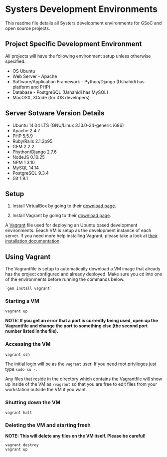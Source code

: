 Systers Development Environments
================================

This readme file details all Systers development environments for GSoC and open source projects. 

## Project Specific Development Environment
All projects will have the following environment setup unless otherwise specified.

* OS Ubuntu  
* Web Server - Apache
* Software/Application Framework - Python/Django (Ushahidi has platform and PHP)
* Database - PostgreSQL (Ushahidi has MySQL)
* MacOSX, XCode (for iOS developers)

## Server Sotware Version Details
* Ubuntu 14.04 LTS (GNU/Linux 3.13.0-24-generic i686)
* Apache 2.4.7
* PHP 5.5.9
* Ruby/Rails 2.1.2p95 
* GEM 2.2.2
* Phython/Django 2.7.6
* NodeJS 0.10.25
* NPM 1.3.10
* MySQL 14.14
* PostgreSQL 9.3.4
* Git 1.9.1



## Setup

1. Install VirtualBox by going to their [download
page](https://www.virtualbox.org/wiki/Downloads).

2. Install Vagrant by going to their [download page](http://www.vagrantup.com/downloads.html).

A [Vagrant](http://vagrantup.com/) file used for deploying an Ubuntu based development environments. Eeach VM is setup as the development instance of each server. If you need more help installing Vagrant, please take a look at [their
installation documentation](http://docs.vagrantup.com/v2/installation/).



## Using Vagrant

The Vagrantfile is setup to automatically download a VM image that already has the project configured and already deployed. Make sure you cd into one of the environments before running the commands below.

    `gem install vagrant`


### Starting a VM

    vagrant up

**NOTE: If you get an error that a port is currently being used, open up the Vagrantfile and change the port to something else (the second port number listed in the file).**

### Accessing the VM

    vagrant ssh

The initial login will be as the `vagrant` user. If you need root privileges just type `sudo su -`. 

Any files that reside in the directory which contains the Vagrantfile will show up inside of the VM as `/vagrant` so that you are free to edit files from your workstation outside the VM if you want.

### Shutting down the VM

    vagrant halt

### Deleting the VM and starting fresh

**NOTE: This will delete any files on the VM itself. Please be careful!**

    vagrant destroy
    vagrant up


